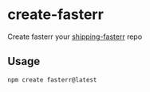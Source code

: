 # create-fasterr

Create fasterr your [shipping-fasterr](https://github.com/pavle-doby/shipping-fasterr) repo

## Usage

```bash
npm create fasterr@latest
```
